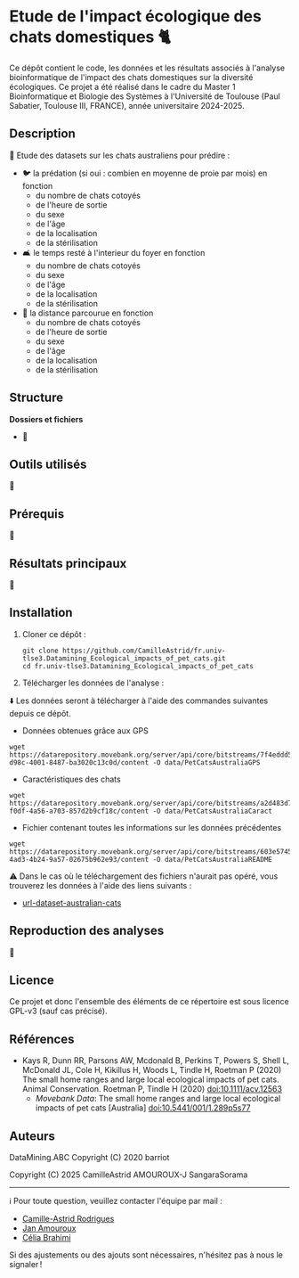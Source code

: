 # Etude de l'impact écologique des chats domestiques 🐈

Ce dépôt contient le code, les données et les résultats associés à l'analyse bioinformatique de l'impact des chats domestiques sur la diversité écologiques. Ce projet a été réalisé dans le cadre du Master 1 Bioinformatique et Biologie des Systèmes à l'Université de Toulouse (Paul Sabatier, Toulouse III, FRANCE), année universitaire 2024-2025.

## Description
:construction:
Etude des datasets sur les chats australiens pour prédire :
* 🐦 la prédation (si oui : combien en moyenne de proie par mois) en fonction
  * du nombre de chats cotoyés
  * de l'heure de sortie
  * du sexe
  * de l'âge
  * de la localisation
  * de la stérilisation
* 🛋️ le temps resté à l'interieur du foyer en fonction
  * du nombre de chats cotoyés
  * du sexe
  * de l'âge
  * de la localisation
  * de la stérilisation
* 🏃 la distance parcourue en fonction
  * du nombre de chats cotoyés
  * de l'heure de sortie
  * du sexe
  * de l'âge
  * de la localisation
  * de la stérilisation

## Structure
**Dossiers et fichiers**
* :construction:

## Outils utilisés
:construction:

## Prérequis
:construction:

## Résultats principaux
:construction:

## Installation

1. Cloner ce dépôt :
   ```
   git clone https://github.com/CamilleAstrid/fr.univ-tlse3.Datamining_Ecological_impacts_of_pet_cats.git
   cd fr.univ-tlse3.Datamining_Ecological_impacts_of_pet_cats
   ```
2. Télécharger les données de l'analyse :

 ⬇️ Les données seront à télécharger à l'aide des commandes suivantes depuis ce dépôt.
  
   * Données obtenues grâce aux GPS
   ```
   wget https://datarepository.movebank.org/server/api/core/bitstreams/7f4eddd5-d98c-4001-8487-ba3020c13c0d/content -O data/PetCatsAustraliaGPS
   ```
   * Caractéristiques des chats
   ```
   wget https://datarepository.movebank.org/server/api/core/bitstreams/a2d483d7-f0df-4a56-a703-857d2b9cf18c/content -O data/PetCatsAustraliaCaract
   ```
   * Fichier contenant toutes les informations sur les données précédentes
   ```
   wget https://datarepository.movebank.org/server/api/core/bitstreams/603e5745-4ad3-4b24-9a57-02675b962e93/content -O data/PetCatsAustraliaREADME
   ```
:warning: Dans le cas où le téléchargement des fichiers n'aurait pas opéré, vous trouverez les données à l'aide des liens suivants :
* [url-dataset-australian-cats](https://datarepository.movebank.org/entities/datapackage/0a9bcb2a-f031-42e7-8027-a87c09b30804)

## Reproduction des analyses
:construction:

## Licence
Ce projet et donc l'ensemble des éléments de ce répertoire est sous licence GPL-v3 (sauf cas précisé).

## Références
* Kays R, Dunn RR, Parsons AW, Mcdonald B, Perkins T, Powers S, Shell L, McDonald JL, Cole H, Kikillus H, Woods L, Tindle H, Roetman P (2020) The small home ranges and large local ecological impacts of pet cats. Animal Conservation. Roetman P, Tindle H (2020) [doi:10.1111/acv.12563](https://zslpublications.onlinelibrary.wiley.com/doi/10.1111/acv.12563)
   * *Movebank Data*: The small home ranges and large local ecological impacts of pet cats [Australia] [doi:10.5441/001/1.289p5s77](https://datarepository.movebank.org/entities/datapackage/0a9bcb2a-f031-42e7-8027-a87c09b30804)

## Auteurs

DataMining.ABC
Copyright (C) 2020  barriot

Copyright (C) 2025 CamilleAstrid AMOUROUX-J SangaraSorama

---
ℹ️ Pour toute question, veuillez contacter l'équipe par mail :
* [Camille-Astrid Rodrigues](mailto:camilleastrid.cr@gmail.com)
* [Jan Amouroux](mailto:jan.amouroux@univ-tlse3.fr)
* [Célia Brahimi](mailto:celia.brahimi@univ-tlse3.fr)
  
Si des ajustements ou des ajouts sont nécessaires, n'hésitez pas à nous le signaler !
